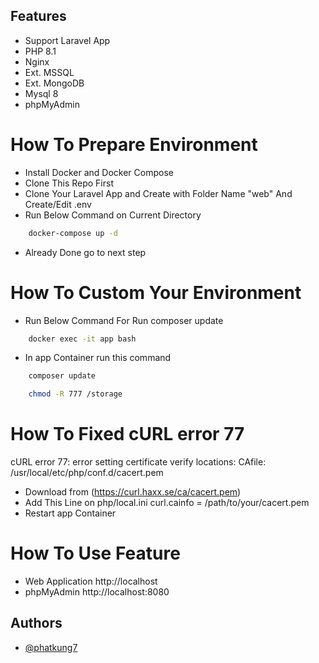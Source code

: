 ## Features
- Support Laravel App
- PHP 8.1
- Nginx
- Ext. MSSQL
- Ext. MongoDB
- Mysql 8
- phpMyAdmin
# How To Prepare Environment
- Install Docker and Docker Compose
- Clone This Repo First 
- Clone Your Laravel App and Create with Folder Name "web" And Create/Edit .env
- Run Below Command on Current Directory
```bash
    docker-compose up -d
```
- Already Done go to next step

# How To Custom Your Environment
- Run Below Command For Run composer update
```bash
    docker exec -it app bash
```
- In app Container run this command
```bash
    composer update
```
```bash
    chmod -R 777 /storage
```
# How To Fixed cURL error 77
cURL error 77: error setting certificate verify locations: CAfile: /usr/local/etc/php/conf.d/cacert.pem
- Download from (https://curl.haxx.se/ca/cacert.pem)
- Add This Line on php/local.ini curl.cainfo = /path/to/your/cacert.pem
- Restart app Container
# How To Use Feature
- Web Application http://localhost
- phpMyAdmin http://localhost:8080
## Authors
- [@phatkung7](https://github.com/phatkung7)
